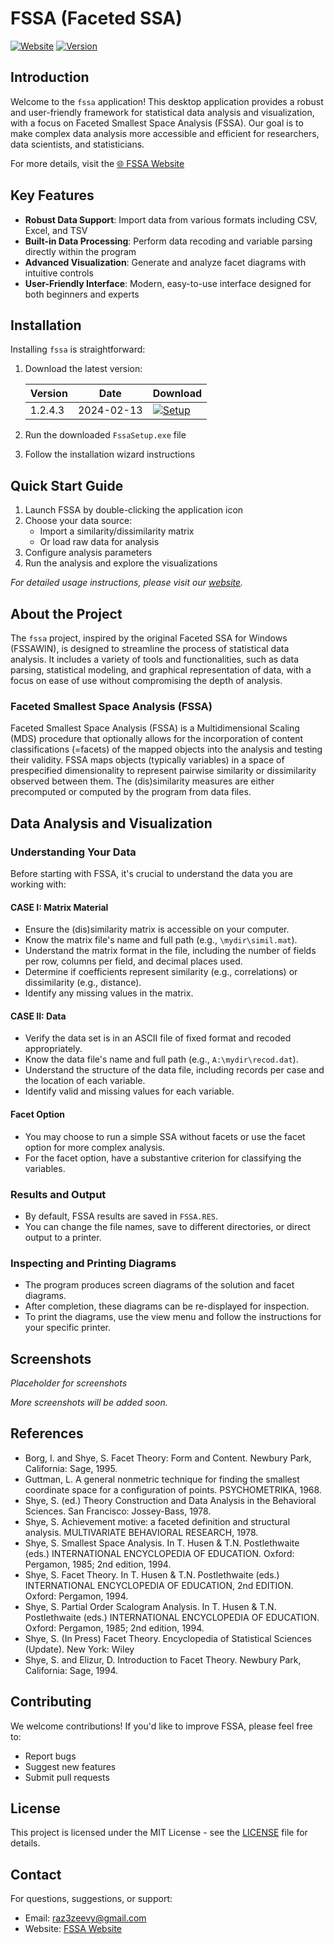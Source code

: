 # FSSA (Faceted SSA)

[![Website](https://img.shields.io/website?url=https://raz-zeevy.github.io/fssa/)](https://raz-zeevy.github.io/fssa/)
[![Version](https://img.shields.io/badge/version-1.2.4.3-blue.svg)](https://github.com/raz-zeevy/fssa/releases)

## Introduction

Welcome to the `fssa` application! This desktop application provides a robust and user-friendly framework for statistical data analysis and visualization, with a focus on Faceted Smallest Space Analysis (FSSA). Our goal is to make complex data analysis more accessible and efficient for researchers, data scientists, and statisticians.

For more details, visit the [🌐 FSSA Website](https://raz-zeevy.github.io/fssa/)

## Key Features

- **Robust Data Support**: Import data from various formats including CSV, Excel, and TSV
- **Built-in Data Processing**: Perform data recoding and variable parsing directly within the program
- **Advanced Visualization**: Generate and analyze facet diagrams with intuitive controls
- **User-Friendly Interface**: Modern, easy-to-use interface designed for both beginners and experts

## Installation

Installing `fssa` is straightforward:

1. Download the latest version:

   | Version | Date       | Download                                                                                                                                  |
   | ------- | ---------- | ----------------------------------------------------------------------------------------------------------------------------------------- |
   | 1.2.4.3 | 2024-02-13 | [![Setup](https://img.shields.io/badge/setup-exe-blue.svg)](https://raw.githubusercontent.com/raz-zeevy/fssa/main/releases/FssaSetup.exe) |

2. Run the downloaded `FssaSetup.exe` file
3. Follow the installation wizard instructions

## Quick Start Guide

1. Launch FSSA by double-clicking the application icon
2. Choose your data source:
   - Import a similarity/dissimilarity matrix
   - Or load raw data for analysis
3. Configure analysis parameters
4. Run the analysis and explore the visualizations

_For detailed usage instructions, please visit our [website](https://raz-zeevy.github.io/fssa/)._

## About the Project

The `fssa` project, inspired by the original Faceted SSA for Windows (FSSAWIN), is designed to streamline the process of statistical data analysis. It includes a variety of tools and functionalities, such as data parsing, statistical modeling, and graphical representation of data, with a focus on ease of use without compromising the depth of analysis.

### Faceted Smallest Space Analysis (FSSA)

Faceted Smallest Space Analysis (FSSA) is a Multidimensional Scaling (MDS) procedure that optionally allows for the incorporation of content classifications (=facets) of the mapped objects into the analysis and testing their validity. FSSA maps objects (typically variables) in a space of prespecified dimensionality to represent pairwise similarity or dissimilarity observed between them. The (dis)similarity measures are either precomputed or computed by the program from data files.

## Data Analysis and Visualization

### Understanding Your Data

Before starting with FSSA, it's crucial to understand the data you are working with:

#### CASE I: Matrix Material

- Ensure the (dis)similarity matrix is accessible on your computer.
- Know the matrix file's name and full path (e.g., `\mydir\simil.mat`).
- Understand the matrix format in the file, including the number of fields per row, columns per field, and decimal places used.
- Determine if coefficients represent similarity (e.g., correlations) or dissimilarity (e.g., distance).
- Identify any missing values in the matrix.

#### CASE II: Data

- Verify the data set is in an ASCII file of fixed format and recoded appropriately.
- Know the data file's name and full path (e.g., `A:\mydir\recod.dat`).
- Understand the structure of the data file, including records per case and the location of each variable.
- Identify valid and missing values for each variable.

#### Facet Option

- You may choose to run a simple SSA without facets or use the facet option for more complex analysis.
- For the facet option, have a substantive criterion for classifying the variables.

### Results and Output

- By default, FSSA results are saved in `FSSA.RES`.
- You can change the file names, save to different directories, or direct output to a printer.

### Inspecting and Printing Diagrams

- The program produces screen diagrams of the solution and facet diagrams.
- After completion, these diagrams can be re-displayed for inspection.
- To print the diagrams, use the view menu and follow the instructions for your specific printer.

## Screenshots

_Placeholder for screenshots_

_More screenshots will be added soon._

## References

- Borg, I. and Shye, S. Facet Theory: Form and Content. Newbury Park, California: Sage, 1995.
- Guttman, L. A general nonmetric technique for finding the smallest coordinate space for a configuration of points. PSYCHOMETRIKA, 1968.
- Shye, S. (ed.) Theory Construction and Data Analysis in the Behavioral Sciences. San Francisco: Jossey-Bass, 1978.
- Shye, S. Achievement motive: a faceted definition and structural analysis. MULTIVARIATE BEHAVIORAL RESEARCH, 1978.
- Shye, S. Smallest Space Analysis. In T. Husen & T.N. Postlethwaite (eds.) INTERNATIONAL ENCYCLOPEDIA OF EDUCATION. Oxford: Pergamon, 1985; 2nd edition, 1994.
- Shye, S. Facet Theory. In T. Husen & T.N. Postlethwaite (eds.) INTERNATIONAL ENCYCLOPEDIA OF EDUCATION, 2nd EDITION. Oxford: Pergamon, 1994.
- Shye, S. Partial Order Scalogram Analysis. In T. Husen & T.N. Postlethwaite (eds.) INTERNATIONAL ENCYCLOPEDIA OF EDUCATION. Oxford: Pergamon, 1985; 2nd edition, 1994.
- Shye, S. (In Press) Facet Theory. Encyclopedia of Statistical Sciences (Update). New York: Wiley
- Shye, S. and Elizur, D. Introduction to Facet Theory. Newbury Park, California: Sage, 1994.

## Contributing

We welcome contributions! If you'd like to improve FSSA, please feel free to:

- Report bugs
- Suggest new features
- Submit pull requests

## License

This project is licensed under the MIT License - see the [LICENSE](LICENSE) file for details.

## Contact

For questions, suggestions, or support:

- Email: [raz3zeevy@gmail.com](mailto:raz3zeevy@gmail.com)
- Website: [FSSA Website](https://raz-zeevy.github.io/fssa/)
